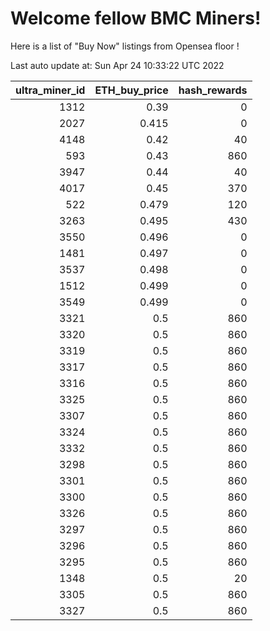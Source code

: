 # Welcome fellow BMC Miners!
Here is a list of "Buy Now" listings from Opensea floor !


Last auto update at: Sun Apr 24 10:33:22 UTC 2022


|   ultra_miner_id |   ETH_buy_price |   hash_rewards |
|-----------------:|----------------:|---------------:|
|             1312 |           0.39  |              0 |
|             2027 |           0.415 |              0 |
|             4148 |           0.42  |             40 |
|              593 |           0.43  |            860 |
|             3947 |           0.44  |             40 |
|             4017 |           0.45  |            370 |
|              522 |           0.479 |            120 |
|             3263 |           0.495 |            430 |
|             3550 |           0.496 |              0 |
|             1481 |           0.497 |              0 |
|             3537 |           0.498 |              0 |
|             1512 |           0.499 |              0 |
|             3549 |           0.499 |              0 |
|             3321 |           0.5   |            860 |
|             3320 |           0.5   |            860 |
|             3319 |           0.5   |            860 |
|             3317 |           0.5   |            860 |
|             3316 |           0.5   |            860 |
|             3325 |           0.5   |            860 |
|             3307 |           0.5   |            860 |
|             3324 |           0.5   |            860 |
|             3332 |           0.5   |            860 |
|             3298 |           0.5   |            860 |
|             3301 |           0.5   |            860 |
|             3300 |           0.5   |            860 |
|             3326 |           0.5   |            860 |
|             3297 |           0.5   |            860 |
|             3296 |           0.5   |            860 |
|             3295 |           0.5   |            860 |
|             1348 |           0.5   |             20 |
|             3305 |           0.5   |            860 |
|             3327 |           0.5   |            860 |
